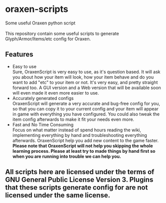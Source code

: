 # oraxen-scripts
 Some useful Oraxen python script \
 \
 This repository contain some useful scripts to generate Glyph/Armor/Items/etc config for Oraxen.
## Features
 * Easy to use \
 Sure, OraxenScript is very easy to use, as it's question based. It will ask you about how your item will look, how your item behave and do you want to add "etc" to your item or not. It's very easy, and pretty straight forward too. A GUI version and a Web version that will be available soon will even made it even more easier to use.
 * Accurately generated configs \
 OraxenScript will generate a very accurate and bug-free config for you, so that you can copy it to your current config and your item will appear in game with everything you have configured. You could also tweak the item config afterwards to make it fit your needs even more.
 * Fast and No Time Consuming \
 Focus on what matter instead of spend hours reading the wiki, implementing everything by hand and troubleshooting everything afterwards. OraxenScript help you add new content to the game faster. \
 **Please note that OraxenScript will not help you skipping the whole learning process. Please at least try to made things by hand first so when you are running into trouble we can help you.**

## All scripts here are licensed under the terms of GNU General Public License Version 3. Plugins that these scripts generate config for are not licensed under the same license.
